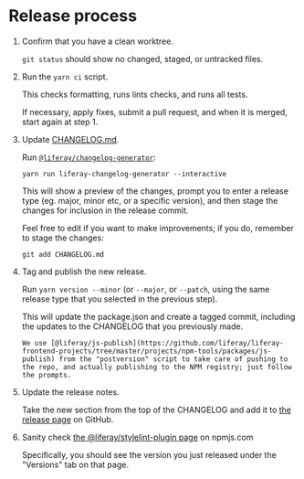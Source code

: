 # Release process

1.  Confirm that you have a clean worktree.

    `git status` should show no changed, staged, or untracked files.

2.  Run the `yarn ci` script.

    This checks formatting, runs lints checks, and runs all tests.

    If necessary, apply fixes, submit a pull request, and when it is merged, start again at step 1.

3.  Update [CHANGELOG.md](./CHANGELOG.md).

    Run [`@liferay/changelog-generator`](https://www.npmjs.com/package/@liferay/changelog-generator):

        yarn run liferay-changelog-generator --interactive

    This will show a preview of the changes, prompt you to enter a release type (eg. major, minor etc, or a specific version), and then stage the changes for inclusion in the release commit.

    Feel free to edit if you want to make improvements; if you do, remember to stage the changes:

        git add CHANGELOG.md

4.  Tag and publish the new release.

    Run `yarn version --minor` (or `--major`, or `--patch`, using the same release type that you selected in the previous step).

    This will update the package.json and create a tagged commit, including the updates to the CHANGELOG that you previously made.

        We use [@liferay/js-publish](https://github.com/liferay/liferay-frontend-projects/tree/master/projects/npm-tools/packages/js-publish) from the "postversion" script to take care of pushing to the repo, and actually publishing to the NPM registry; just follow the prompts.

5.  Update the release notes.

    Take the new section from the top of the CHANGELOG and add it to [the release page](https://github.com/liferay/liferay-frontend-projects/releases) on GitHub.

6.  Sanity check [the @liferay/stylelint-plugin page](https://www.npmjs.com/package/@liferay/stylelint-plugin) on npmjs.com

    Specifically, you should see the version you just released under the "Versions" tab on that page.
